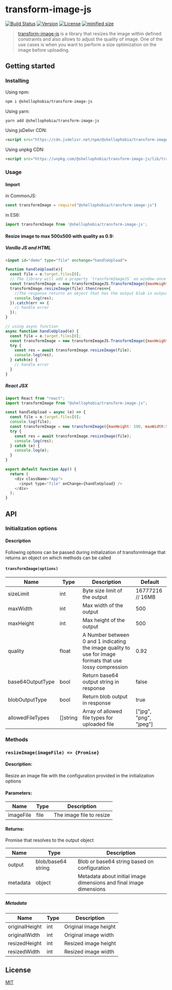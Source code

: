 # transform-image-js

[![Build Status](https://img.shields.io/travis/shellophobia/transform-image-js.svg)](https://travis-ci.org/github/shellophobia/transform-image-js)
[![Version](https://img.shields.io/npm/v/@shellophobia/transform-image-js.svg)](https://www.npmjs.com/package/@shellophobia/transform-image-js)
[![License](https://img.shields.io/npm/l/@shellophobia/transform-image-js.svg)](https://www.npmjs.com/package/@shellophobia/transform-image-js)
[![minified size](https://img.shields.io/bundlephobia/min/@shellophobia/transform-image-js.svg)](https://www.npmjs.com/package/@shellophobia/transform-image-js)

> [transform-image-js](https://github.com/shellophobia/transform-image-js) is a library that resizes the image within defined constraints and also allows to adjust the quality of image. One of the use cases is when you want to perform a size optimization on the image before uploading.

## Getting started

### Installing

Using npm:

```bash
npm i @shellophobia/transform-image-js
```

Using yarn:

```bash
yarn add @shellophobia/transform-image-js
```

Using jsDelivr CDN:

```html
<script src="https://cdn.jsdelivr.net/npm/@shellophobia/transform-image-js/lib/transform-image-js.min.js"></script>
```

Using unpkg CDN:

```html
<script src="https://unpkg.com/@shellophobia/transform-image-js/lib/transform-image-js.min.js"></script>
```

### Usage

#### Import

in CommonJS:
```js
const transformImage = require("@shellophobia/transform-image-js")
```

in ES6:

```js
import transformImage from '@shellophobia/transform-image-js';
```

#### Resize image to max 500x500 with quality as 0.9:

##### Vanilla JS and HTML
```html
<input id="demo" type="file" onchange="handleUpload">
```
```js
function handleUpload(e){
  const file = e.target.files[0];
  // The library will add a property `transformImageJS` on window once you import it
  const transformImage = new transformImageJS.TransformImage({maxHeight: 500, maxWidth:500, quality:0.9});
  transformImage.resizeImage(file).then(res=>{
    //The response returns an object that has the output blob in output attribute and has metadata for image sizes before and after transformation
    console.log(res);
  }).catch(err => {
    // handle error
  });
}

// using async function
async function handleUpload(e) {
  const file = e.target.files[0];
  const transformImage = new transformImageJS.TransformImage({maxHeight: 500, maxWidth:500, quality:0.9});
  try {
    const res = await transformImage.resizeImage(file);
    console.log(res);
  } catch(e) {
    // handle error
  }
}
```

##### React JSX
```js
import React from "react";
import transformImage from "@shellophobia/transform-image-js";

const handleUpload = async (e) => {
  const file = e.target.files[0];
  console.log(file);
  const transformImage = new transformImage({maxHeight: 500, maxWidth:500, quality:0.9});
  try {
    const res = await transformImage.resizeImage(file);
    console.log(res);
  } catch (e) {
    console.log(e);
  }
}

export default function App() {
  return (
    <div className="App">
      <input type="file" onChange={handleUpload} />
    </div>
  );
}
```

## API

### Initialization options

#### Description
Following options can be passed during initialization of transformImage that returns an object on which methods can be called

#### `transformImage(options)`

| Name             | Type     | Description                                                                                                | Default                |
|------------------|----------|------------------------------------------------------------------------------------------------------------|------------------------|
| sizeLimit        | int      | Byte size limit of the output                                                                              | 16777216 // 16MB       |
| maxWidth         | int      | Max width of the output                                                                                    | 500                    |
| maxHeight        | int      | Max height of the output                                                                                   | 500                    |
| quality          | float    | A Number between 0 and 1 indicating the image quality to use for  image formats that use lossy compression | 0.92                   |
| base64OutputType | bool     | Return base64 output string in response                                                                    | false                  |
| blobOutputType   | bool     | Return blob output in response                                                                             | true                   |
| allowedFileTypes | []string | Array of allowed file types for uploaded file                                                              | ["jpg", "png", "jpeg"] |


### Methods

### `resizeImage(imageFile) => {Promise}`

#### Description:
Resize an image file with the configuration provided in the initialization options

#### Parameters:
| Name          | Type | Description              |
|---------------|------|--------------------------|
| imageFile     | file | The image file to resize |

#### Returns:
Promise that resolves to the output object

| Name     | Type               | Description                                                        |
|----------|--------------------|--------------------------------------------------------------------|
| output   | blob/base64 string | Blob or base64 string based on configuration                       |
| metadata | object             | Metadata about initial image dimensions and final image dimensions |

##### Metadata
| Name           | Type | Description           |
|----------------|------|-----------------------|
| originalHeight | int  | Original image height |
| originalWidth  | int  | Original image width  |
| resizedHeight  | int  | Resized image height  |
| resizedWidth   | int  | Resized image width   |

## License

[MIT](http://opensource.org/licenses/MIT)
